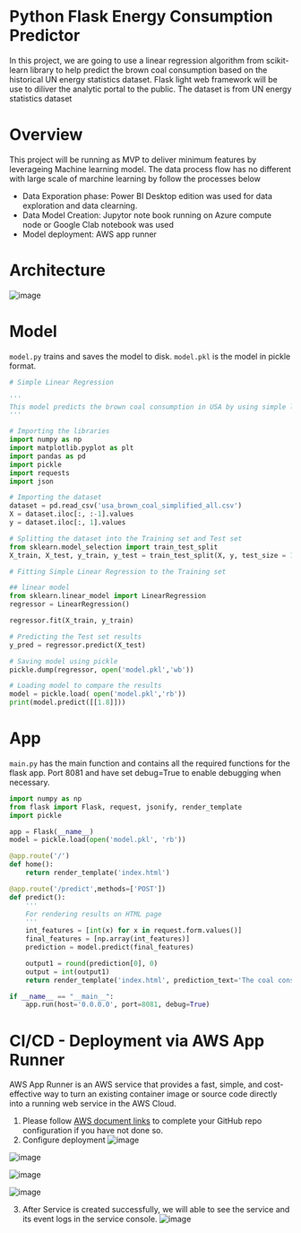 # Python Flask Energy Consumption Predictor
In this project, we are going to use a linear regression algorithm  from scikit-learn library to help predict the brown coal consumption based on the historical UN energy statistics dataset. Flask light web framework will be use to diliver the analytic portal to the  public.
The dataset is from UN energy statistics dataset

# Overview
This project will be running as MVP to deliver minimum features by leverageing Machine learning model. The data process flow has no different with large scale of marchine learning by follow the processes below
- Data Exporation phase: Power BI Desktop edition was used for data exploration and data clearning. 
- Data Model Creation: Jupytor note book running on Azure compute node or Google Clab notebook was used
- Model deployment: AWS app runner 

# Architecture
![image](https://user-images.githubusercontent.com/11746291/141704112-e44b9c79-b9de-4352-b23f-f71b73dc3ae3.png)

# Model
`model.py` trains and saves the model to disk.
`model.pkl` is the model in pickle format.

```python
# Simple Linear Regression

'''
This model predicts the brown coal consumption in USA by using simple linear regression model.
'''

# Importing the libraries
import numpy as np
import matplotlib.pyplot as plt
import pandas as pd
import pickle
import requests
import json

# Importing the dataset
dataset = pd.read_csv('usa_brown_coal_simplified_all.csv')
X = dataset.iloc[:, :-1].values
y = dataset.iloc[:, 1].values

# Splitting the dataset into the Training set and Test set
from sklearn.model_selection import train_test_split
X_train, X_test, y_train, y_test = train_test_split(X, y, test_size = 1/3, random_state = 0)

# Fitting Simple Linear Regression to the Training set

## linear model
from sklearn.linear_model import LinearRegression
regressor = LinearRegression()

regressor.fit(X_train, y_train)

# Predicting the Test set results
y_pred = regressor.predict(X_test)

# Saving model using pickle
pickle.dump(regressor, open('model.pkl','wb'))

# Loading model to compare the results
model = pickle.load( open('model.pkl','rb'))
print(model.predict([[1.8]]))

```
# App 
`main.py` has the main function and contains all the required functions for the flask app. Port 8081 and have set debug=True to enable debugging when necessary.
```python
import numpy as np
from flask import Flask, request, jsonify, render_template
import pickle

app = Flask(__name__)
model = pickle.load(open('model.pkl', 'rb'))

@app.route('/')
def home():
    return render_template('index.html')

@app.route('/predict',methods=['POST'])
def predict():
    '''
    For rendering results on HTML page
    '''
    int_features = [int(x) for x in request.form.values()]
    final_features = [np.array(int_features)]
    prediction = model.predict(final_features)

    output1 = round(prediction[0], 0)
    output = int(output1)
    return render_template('index.html', prediction_text='The coal consumption is {} thousand metric tons.'.format(output))

if __name__ == "__main__":
    app.run(host='0.0.0.0', port=8081, debug=True)
```

# CI/CD - Deployment via AWS App Runner
AWS App Runner is an AWS service that provides a fast, simple, and cost-effective way to turn an existing container image or source code directly into a running web service in the AWS Cloud. 

1. Please follow [AWS document links](https://docs.aws.amazon.com/apprunner/latest/dg/getting-started.html) to complete your GitHub repo configuration if you have not done so. 
2. Configure deployment
![image](https://user-images.githubusercontent.com/11746291/142134798-1aa40a45-6168-4782-a376-548f240e8f4c.png)

![image](https://user-images.githubusercontent.com/11746291/142134941-3c182b5b-dffa-4c99-9489-54a588e5b607.png)

![image](https://user-images.githubusercontent.com/11746291/142135042-c852bbc5-d4df-4bc3-8ae7-c0ad5bb4169c.png)

![image](https://user-images.githubusercontent.com/11746291/142135194-c2f21049-7e1d-4c9e-a5af-556db8dd84dd.png)

3. After Service is created successfully, we will able to see the service and its event logs in the service console.
![image](https://user-images.githubusercontent.com/11746291/142135558-5f412b1f-235e-4d7f-8fbd-aff466c54287.png)




